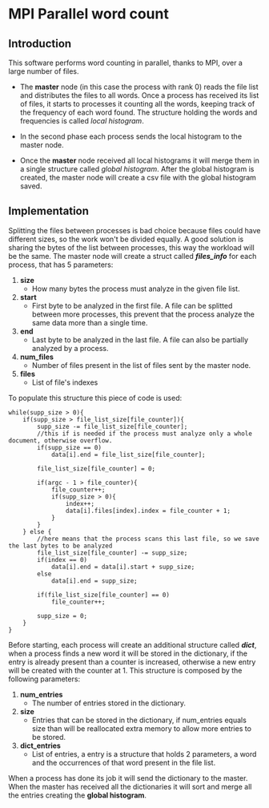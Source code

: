 # MPI Parallel word count
## Introduction

This software performs word counting in parallel, thanks to MPI, over a large number of files.

- The **master** node (in this case the process with rank 0) reads the file list and distributes the files to all words. Once a process has received its list of files, it starts to processes it counting all the words, keeping track of the frequency of each word found. The structure holding the words and frequencies is called *local histogram*.

- In the second phase each process sends the local histogram to the master node.

- Once the **master** node received all local histograms it will merge them in a single structure called *global histogram*. After the global histogram is created, the master node will create a csv file with the global histogram saved.

## Implementation

Splitting the files between processes is bad choice because files could have different sizes, so the work won't be divided equally. A good solution is sharing the bytes of the list between processes, this way the workload will be the same. The master node will create a struct called ***files_info*** for each process, that has 5 parameters: 

1. **size**
    - How many bytes the process must analyze in the given file list.
2. **start**
    - First byte to be analyzed in the first file. A file can be splitted between more processes, this prevent that the process analyze the same data more than a single time.
3. **end**
    - Last byte to be analyzed in the last file. A file can also be partially analyzed by a process.
4. **num_files**
    - Number of files present in the list of files sent by the master node.
5. **files**
    - List of file's indexes

To populate this structure this piece of code is used: 

```
while(supp_size > 0){
    if(supp_size > file_list_size[file_counter]){
        supp_size -= file_list_size[file_counter];
        //this if is needed if the process must analyze only a whole document, otherwise overflow.
        if(supp_size == 0)  
            data[i].end = file_list_size[file_counter];

        file_list_size[file_counter] = 0;
        
        if(argc - 1 > file_counter){
            file_counter++;
            if(supp_size > 0){
                index++;
                data[i].files[index].index = file_counter + 1;
            }
        }
    } else {
        //here means that the process scans this last file, so we save the last bytes to be analyzed
        file_list_size[file_counter] -= supp_size;
        if(index == 0)
            data[i].end = data[i].start + supp_size;
        else 
            data[i].end = supp_size;

        if(file_list_size[file_counter] == 0)
            file_counter++;

        supp_size = 0;
    }
}
```

Before starting, each process will create an additional structure called ***dict***, when a process finds a new word it will be stored in the dictionary, if the entry is already present than a counter is increased, otherwise a new entry will be created with the counter at 1. This structure is composed by the following parameters:

1. **num_entries**
    - The number of entries stored in the dictionary.
2. **size**
    - Entries that can be stored in the dictionary, if num_entries equals size than will be reallocated extra memory to allow more entries to be stored.
3. **dict_entries**
    - List of entries, a entry is a structure that holds 2 parameters, a word and the occurrences of that word present in the file list.

When a process has done its job it will send the dictionary to the master. When the master has received all the dictionaries it will sort and merge all the entries creating the **global histogram**.